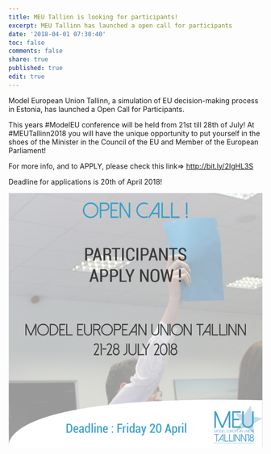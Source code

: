```yaml
---
title: MEU Tallinn is looking for participants!
excerpt: MEU Tallinn has launched a open call for participants
date: '2018-04-01 07:30:40'
toc: false
comments: false
share: true
published: true
edit: true
---
```

Model European Union Tallinn, a simulation of EU decision-making process in Estonia, has launched a Open Call for Participants. 

This years #ModelEU conference will be held from 21st till 28th of July! At #MEUTallinn2018  you will have the unique opportunity to put yourself in the shoes of the Minister in the Council of the EU and Member of the European Parliament!

For more info, and to APPLY, please check this link=> http://bit.ly/2IgHL3S

Deadline for applications is 20th of April 2018!

![null](/assets/images/123456.png)
